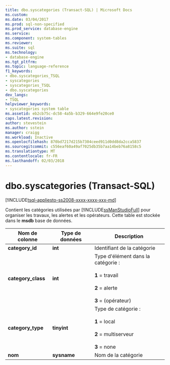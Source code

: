 ```yaml
---
title: dbo.syscategories (Transact-SQL) | Microsoft Docs
ms.custom: 
ms.date: 03/04/2017
ms.prod: sql-non-specified
ms.prod_service: database-engine
ms.service: 
ms.component: system-tables
ms.reviewer: 
ms.suite: sql
ms.technology:
- database-engine
ms.tgt_pltfrm: 
ms.topic: language-reference
f1_keywords:
- dbo.syscategories_TSQL
- syscategories
- syscategories_TSQL
- dbo.syscategories
dev_langs:
- TSQL
helpviewer_keywords:
- syscategories system table
ms.assetid: eb2cb75c-dc58-4a5b-b329-664e9fe20ce0
caps.latest.revision: 
author: stevestein
ms.author: sstein
manager: craigg
ms.workload: Inactive
ms.openlocfilehash: 870bd7217d215b7304ceed911d0dd8da2cca5837
ms.sourcegitcommit: c556eaf60a49af7025db35b7aa14beb76a8158c5
ms.translationtype: MT
ms.contentlocale: fr-FR
ms.lasthandoff: 02/03/2018
---
```

# <a name="dbosyscategories-transact-sql"></a>dbo.syscategories (Transact-SQL)
[!INCLUDE[tsql-appliesto-ss2008-xxxx-xxxx-xxx-md](../../includes/tsql-appliesto-ss2008-xxxx-xxxx-xxx-md.md)]

  Contient les catégories utilisées par [!INCLUDE[ssManStudioFull](../../includes/ssmanstudiofull-md.md)] pour organiser les travaux, les alertes et les opérateurs. Cette table est stockée dans le **msdb** base de données.  
  
|Nom de colonne|Type de données| Description|  
|-----------------|---------------|-----------------|  
|**category_id**|**int**|Identifiant de la catégorie|  
|**category_class**|**int**|Type d'élément dans la catégorie :<br /><br /> **1** = travail<br /><br /> **2** = alerte<br /><br /> **3** = (opérateur)|  
|**category_type**|**tinyint**|Type de catégorie :<br /><br /> **1** = local<br /><br /> **2** = multiserveur<br /><br /> **3** = none|  
|**nom**|**sysname**|Nom de la catégorie|  
  
  
